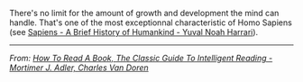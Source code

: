 There's no limit for the amount of growth and development the mind can handle. That's one of the most exceptionnal characteristic of Homo Sapiens (see [Sapiens - A Brief History of Humankind - Yuval Noah Harrari](Sapiens%20-%20A%20Brief%20History%20of%20Humankind%20-%20Yuval%20Noah%20Harrari.md)).

---
*From: [How To Read A Book, The Classic Guide To Intelligent Reading - Mortimer J. Adler, Charles Van Doren](How%20To%20Read%20A%20Book,%20The%20Classic%20Guide%20To%20Intelligent%20Reading%20-%20Mortimer%20J.%20Adler,%20Charles%20Van%20Doren.md)*